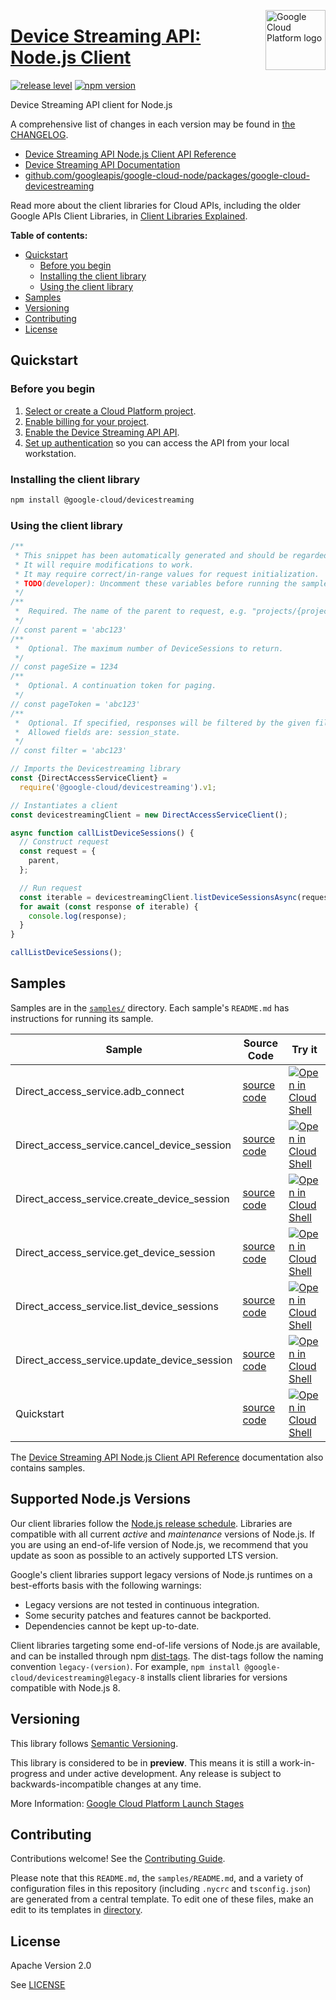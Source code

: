 [//]: # "This README.md file is auto-generated, all changes to this file will be lost."
[//]: # "To regenerate it, use `python -m synthtool`."
<img src="https://avatars2.githubusercontent.com/u/2810941?v=3&s=96" alt="Google Cloud Platform logo" title="Google Cloud Platform" align="right" height="96" width="96"/>

# [Device Streaming API: Node.js Client](https://github.com/googleapis/google-cloud-node/tree/main/packages/google-cloud-devicestreaming)

[![release level](https://img.shields.io/badge/release%20level-preview-yellow.svg?style=flat)](https://cloud.google.com/terms/launch-stages)
[![npm version](https://img.shields.io/npm/v/@google-cloud/devicestreaming.svg)](https://www.npmjs.org/package/@google-cloud/devicestreaming)




Device Streaming API client for Node.js


A comprehensive list of changes in each version may be found in
[the CHANGELOG](https://github.com/googleapis/google-cloud-node/tree/main/packages/google-cloud-devicestreaming/CHANGELOG.md).

* [Device Streaming API Node.js Client API Reference][client-docs]
* [Device Streaming API Documentation][product-docs]
* [github.com/googleapis/google-cloud-node/packages/google-cloud-devicestreaming](https://github.com/googleapis/google-cloud-node/tree/main/packages/google-cloud-devicestreaming)

Read more about the client libraries for Cloud APIs, including the older
Google APIs Client Libraries, in [Client Libraries Explained][explained].

[explained]: https://cloud.google.com/apis/docs/client-libraries-explained

**Table of contents:**


* [Quickstart](#quickstart)
  * [Before you begin](#before-you-begin)
  * [Installing the client library](#installing-the-client-library)
  * [Using the client library](#using-the-client-library)
* [Samples](#samples)
* [Versioning](#versioning)
* [Contributing](#contributing)
* [License](#license)

## Quickstart

### Before you begin

1.  [Select or create a Cloud Platform project][projects].
1.  [Enable billing for your project][billing].
1.  [Enable the Device Streaming API API][enable_api].
1.  [Set up authentication][auth] so you can access the
    API from your local workstation.

### Installing the client library

```bash
npm install @google-cloud/devicestreaming
```


### Using the client library

```javascript
/**
 * This snippet has been automatically generated and should be regarded as a code template only.
 * It will require modifications to work.
 * It may require correct/in-range values for request initialization.
 * TODO(developer): Uncomment these variables before running the sample.
 */
/**
 *  Required. The name of the parent to request, e.g. "projects/{project_id}"
 */
// const parent = 'abc123'
/**
 *  Optional. The maximum number of DeviceSessions to return.
 */
// const pageSize = 1234
/**
 *  Optional. A continuation token for paging.
 */
// const pageToken = 'abc123'
/**
 *  Optional. If specified, responses will be filtered by the given filter.
 *  Allowed fields are: session_state.
 */
// const filter = 'abc123'

// Imports the Devicestreaming library
const {DirectAccessServiceClient} =
  require('@google-cloud/devicestreaming').v1;

// Instantiates a client
const devicestreamingClient = new DirectAccessServiceClient();

async function callListDeviceSessions() {
  // Construct request
  const request = {
    parent,
  };

  // Run request
  const iterable = devicestreamingClient.listDeviceSessionsAsync(request);
  for await (const response of iterable) {
    console.log(response);
  }
}

callListDeviceSessions();

```



## Samples

Samples are in the [`samples/`](https://github.com/googleapis/google-cloud-node/tree/main/packages/google-cloud-devicestreaming/samples) directory. Each sample's `README.md` has instructions for running its sample.

| Sample                      | Source Code                       | Try it |
| --------------------------- | --------------------------------- | ------ |
| Direct_access_service.adb_connect | [source code](https://github.com/googleapis/google-cloud-node/blob/main/packages/google-cloud-devicestreaming/samples/generated/v1/direct_access_service.adb_connect.js) | [![Open in Cloud Shell][shell_img]](https://console.cloud.google.com/cloudshell/open?git_repo=https://github.com/googleapis/google-cloud-node&page=editor&open_in_editor=packages/google-cloud-devicestreaming/samples/generated/v1/direct_access_service.adb_connect.js,packages/google-cloud-devicestreaming/samples/README.md) |
| Direct_access_service.cancel_device_session | [source code](https://github.com/googleapis/google-cloud-node/blob/main/packages/google-cloud-devicestreaming/samples/generated/v1/direct_access_service.cancel_device_session.js) | [![Open in Cloud Shell][shell_img]](https://console.cloud.google.com/cloudshell/open?git_repo=https://github.com/googleapis/google-cloud-node&page=editor&open_in_editor=packages/google-cloud-devicestreaming/samples/generated/v1/direct_access_service.cancel_device_session.js,packages/google-cloud-devicestreaming/samples/README.md) |
| Direct_access_service.create_device_session | [source code](https://github.com/googleapis/google-cloud-node/blob/main/packages/google-cloud-devicestreaming/samples/generated/v1/direct_access_service.create_device_session.js) | [![Open in Cloud Shell][shell_img]](https://console.cloud.google.com/cloudshell/open?git_repo=https://github.com/googleapis/google-cloud-node&page=editor&open_in_editor=packages/google-cloud-devicestreaming/samples/generated/v1/direct_access_service.create_device_session.js,packages/google-cloud-devicestreaming/samples/README.md) |
| Direct_access_service.get_device_session | [source code](https://github.com/googleapis/google-cloud-node/blob/main/packages/google-cloud-devicestreaming/samples/generated/v1/direct_access_service.get_device_session.js) | [![Open in Cloud Shell][shell_img]](https://console.cloud.google.com/cloudshell/open?git_repo=https://github.com/googleapis/google-cloud-node&page=editor&open_in_editor=packages/google-cloud-devicestreaming/samples/generated/v1/direct_access_service.get_device_session.js,packages/google-cloud-devicestreaming/samples/README.md) |
| Direct_access_service.list_device_sessions | [source code](https://github.com/googleapis/google-cloud-node/blob/main/packages/google-cloud-devicestreaming/samples/generated/v1/direct_access_service.list_device_sessions.js) | [![Open in Cloud Shell][shell_img]](https://console.cloud.google.com/cloudshell/open?git_repo=https://github.com/googleapis/google-cloud-node&page=editor&open_in_editor=packages/google-cloud-devicestreaming/samples/generated/v1/direct_access_service.list_device_sessions.js,packages/google-cloud-devicestreaming/samples/README.md) |
| Direct_access_service.update_device_session | [source code](https://github.com/googleapis/google-cloud-node/blob/main/packages/google-cloud-devicestreaming/samples/generated/v1/direct_access_service.update_device_session.js) | [![Open in Cloud Shell][shell_img]](https://console.cloud.google.com/cloudshell/open?git_repo=https://github.com/googleapis/google-cloud-node&page=editor&open_in_editor=packages/google-cloud-devicestreaming/samples/generated/v1/direct_access_service.update_device_session.js,packages/google-cloud-devicestreaming/samples/README.md) |
| Quickstart | [source code](https://github.com/googleapis/google-cloud-node/blob/main/packages/google-cloud-devicestreaming/samples/quickstart.js) | [![Open in Cloud Shell][shell_img]](https://console.cloud.google.com/cloudshell/open?git_repo=https://github.com/googleapis/google-cloud-node&page=editor&open_in_editor=packages/google-cloud-devicestreaming/samples/quickstart.js,packages/google-cloud-devicestreaming/samples/README.md) |



The [Device Streaming API Node.js Client API Reference][client-docs] documentation
also contains samples.

## Supported Node.js Versions

Our client libraries follow the [Node.js release schedule](https://github.com/nodejs/release#release-schedule).
Libraries are compatible with all current _active_ and _maintenance_ versions of
Node.js.
If you are using an end-of-life version of Node.js, we recommend that you update
as soon as possible to an actively supported LTS version.

Google's client libraries support legacy versions of Node.js runtimes on a
best-efforts basis with the following warnings:

* Legacy versions are not tested in continuous integration.
* Some security patches and features cannot be backported.
* Dependencies cannot be kept up-to-date.

Client libraries targeting some end-of-life versions of Node.js are available, and
can be installed through npm [dist-tags](https://docs.npmjs.com/cli/dist-tag).
The dist-tags follow the naming convention `legacy-(version)`.
For example, `npm install @google-cloud/devicestreaming@legacy-8` installs client libraries
for versions compatible with Node.js 8.

## Versioning

This library follows [Semantic Versioning](http://semver.org/).







This library is considered to be in **preview**. This means it is still a
work-in-progress and under active development. Any release is subject to
backwards-incompatible changes at any time.


More Information: [Google Cloud Platform Launch Stages][launch_stages]

[launch_stages]: https://cloud.google.com/terms/launch-stages

## Contributing

Contributions welcome! See the [Contributing Guide](https://github.com/googleapis/google-cloud-node/blob/main/CONTRIBUTING.md).

Please note that this `README.md`, the `samples/README.md`,
and a variety of configuration files in this repository (including `.nycrc` and `tsconfig.json`)
are generated from a central template. To edit one of these files, make an edit
to its templates in
[directory](https://github.com/googleapis/synthtool).

## License

Apache Version 2.0

See [LICENSE](https://github.com/googleapis/google-cloud-node/blob/main/LICENSE)

[client-docs]: https://cloud.google.com/nodejs/docs/reference/devicestreaming/latest
[product-docs]: https://cloud.google.com/device-streaming/docs
[shell_img]: https://gstatic.com/cloudssh/images/open-btn.png
[projects]: https://console.cloud.google.com/project
[billing]: https://support.google.com/cloud/answer/6293499#enable-billing
[enable_api]: https://console.cloud.google.com/flows/enableapi?apiid=devicestreaming.googleapis.com
[auth]: https://cloud.google.com/docs/authentication/external/set-up-adc-local


[//]: # "partials.introduction"